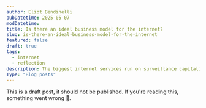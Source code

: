 ```yaml
---
author: Eliot Bendinelli
pubDatetime: 2025-05-07
modDatetime: 
title: Is there an ideal business model for the internet?
slug: is-there-an-ideal-business-model-for-the-internet
featured: false
draft: true
tags:
  - internet
  - reflection
description: The biggest internet services run on surveillance capitalism, but what other options actually exist?
Type: "Blog posts"
---
```

This is a draft post, it should not be published. If you're reading this, something went wrong 🫠.